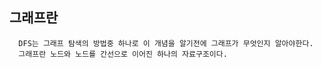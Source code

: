 ## 그래프란
~~~
  DFS는 그래프 탐색의 방법중 하나로 이 개념을 알기전에 그래프가 무엇인지 알아야한다.
  그래프란 노드와 노드를 간선으로 이어진 하나의 자료구조이다.
~~~
